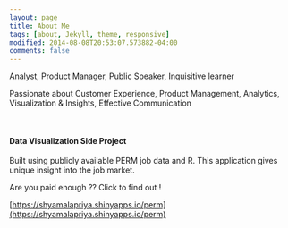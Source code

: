 ```yaml
---
layout: page
title: About Me
tags: [about, Jekyll, theme, responsive]
modified: 2014-08-08T20:53:07.573882-04:00
comments: false
---
```



Analyst, Product Manager, Public Speaker, Inquisitive learner


Passionate about Customer Experience, Product Management, Analytics, Visualization & Insights, Effective Communication

&nbsp;
&nbsp;

#### Data Visualization Side Project

Built using publicly available PERM job data and R.
This application gives unique insight into the job market.

Are you paid enough ?? Click to find out !

[https://shyamalapriya.shinyapps.io/perm](https://shyamalapriya.shinyapps.io/perm)